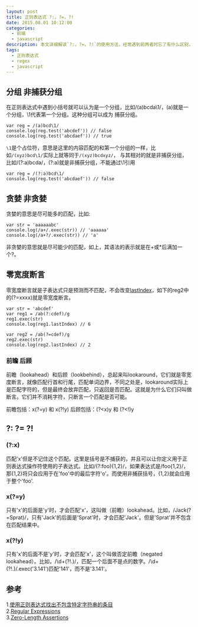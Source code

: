 ```yaml
---
layout: post
title: 正则表达式 ?:，?=，?!
date: 2015.08.01 10:12:00
categories: 
  - 前端
  - javascript 
description: 本文详细解读`?:，?=，?!`的使用方法，经常遇到前两者时忘了有什么区别，所以特地把它们和一些相关概念介绍一下，以备后用。此博客本来是大学时写在新浪博客中的，现在迁移到我的个人博客。
tags: 
  - 正则表达式
  - regex
  - javascript
---
```


## 分组 非捕获分组

在正则表达式中遇到小括号就可以认为是一个分组，比如/(a)bcda\1/，(a)就是一个分组，\1代表第一个分组。这种分组可以成为
捕获分组。

```
var reg = /(a)bcd\1/
console.log(reg.test('abcdef')) // false
console.log(reg.test('abcdaef')) // true
```

`\1`是个占位符，意思是这里的内容匹配的和第一个分组的一样，比如`/(xyz)bcd\1/`实际上就等同于`/(xyz)bcdxyz/`，
与其相对的就是非捕获分组，比如/(?:a)bcda/，(?:a)就是非捕获分组，不能通过\1引用

```
var reg = /(?:a)bcd\1/
console.log(reg.test('abcdaef')) // false
```

## 贪婪 非贪婪

贪婪的意思是尽可能多的匹配，比如:

```
var str = 'aaaaaabc'
console.log(/a+/.exec(str)) // 'aaaaaa'
console.log(/a+?/.exec(str)) // 'a'
```
非贪婪的意思就是尽可能少的匹配，如上，其语法的表示就是在+或*后满加一个?。

## 零宽度断言

零宽度断言就是子表达式只是预测而不匹配，不会改变[lastIndex][1]，如下的reg2中的(?=xxxx)就是零宽度断言。

```
var str = 'abcdef'
var reg1 = /ab(?:cdef)/g
reg1.exec(str)
console.log(reg1.lastIndex) // 6

var reg2 = /ab(?=cdef)/g
reg2.exec(str)
console.log(reg2.lastIndex) // 2
```

### 前瞻 后顾

前瞻（lookahead）和后顾（lookbehind），总起来叫lookaround，它们就是零宽度断言，就像匹配行首和行尾，匹配单词边界，不同之处是，lookaround实际上是匹配字符的，但是最终会放弃匹配，只返回是否匹配。这就是为什么它们只叫做断言。它们并不消耗字符，只断言一个匹配是否可能。

前瞻包括：x(?=y) 和 x(?!y)
后顾包括：(?<x)y 和 (?<!)y

## ?: ?= ?!

### (?:x)

匹配'x'但是不记住这个匹配。这里是括号是不捕获的，并且可以让你定义用于正则表达式操作符使用的子表达式。比如/(?:foo){1,2}/，如果表达式是/foo{1,2}/，那{1,2}将只会应用于在'foo'中的最后字符'o'。而使用非捕获括号，{1,2}就会应用于整个'foo'.

### x(?=y)

只有'x'的后面是'y'时，才会匹配'x'，这叫做（前瞻）lookahead。比如，/Jack(?=Sprat)/，只有'Jack'的后面是'Sprat'时，才会匹配'Jack'。但是'Sprat'并不包含在匹配结果中。

### x(?!y)

只有'x'的后面不是'y'时，才会匹配'x'，这个叫做否定前瞻（negated lookahead）。比如，/\d+(?!\.)/，匹配一个后面不是点的数字。/\d+(?!\.)/.exec('3.141')匹配'141'，而不是'3.141'。

## 参考

1.[使用正则表达式找出不包含特定字符串的条目](http://www.imkevinyang.com/2009/08/%E4%BD%BF%E7%94%A8%E6%AD%A3%E5%88%99%E8%A1%A8%E8%BE%BE%E5%BC%8F%E6%89%BE%E5%87%BA%E4%B8%8D%E5%8C%85%E5%90%AB%E7%89%B9%E5%AE%9A%E5%AD%97%E7%AC%A6%E4%B8%B2%E7%9A%84%E6%9D%A1%E7%9B%AE.html) <br/>
2.[Regular Expressions](https://developer.mozilla.org/en/docs/Web/JavaScript/Guide/Regular_Expressions)<br/>
3.[Zero-Length Assertions](http://www.regular-expressions.info/lookaround.html)

[1]: https://developer.mozilla.org/en-US/docs/Web/JavaScript/Reference/Global_Objects/RegExp/lastIndex "正则表达式之lastIndex"

